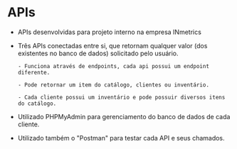 # APIs

  - APIs desenvolvidas para projeto interno na empresa INmetrics
  
  - Três APIs conectadas entre si, que retornam qualquer valor (dos existentes no banco de dados) solicitado pelo usuário.
        
        - Funciona através de endpoints, cada api possui um endpoint diferente.
        
        - Pode retornar um item do catálogo, clientes ou inventário.
        
        - Cada cliente possui um inventário e pode possuir diversos itens do catálogo.
            
  - Utilizado PHPMyAdmin para gerenciamento do banco de dados de cada cliente.
  
  - Utilizado também o "Postman" para testar cada API e seus chamados.
